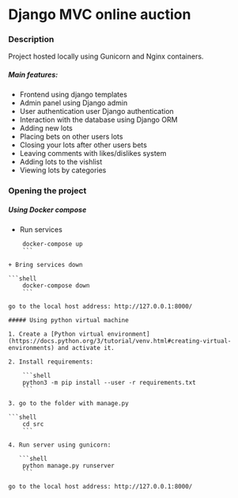 # Django MVC online auction 

### Description

Project hosted locally using Gunicorn and Nginx containers.

##### Main features:
+ Frontend using django templates
+ Admin panel using Django admin
+ User authentication user Django authentication
+ Interaction with the database using Django ORM
+ Adding new lots
+ Placing bets on other users lots
+ Closing your lots after other users bets
+ Leaving comments with likes/dislikes system
+ Adding lots to the vishlist
+ Viewing lots by categories

### Opening the project

##### Using Docker compose

+ Run services

```shell
    docker-compose up
    ```

+ Bring services down

```shell
    docker-compose down
    ```

go to the local host address: http://127.0.0.1:8000/

##### Using python virtual machine

1. Create a [Python virtual environment](https://docs.python.org/3/tutorial/venv.html#creating-virtual-environments) and activate it.

2. Install requirements:

    ```shell
    python3 -m pip install --user -r requirements.txt
    ```

3. go to the folder with manage.py

```shell
    cd src
    ```

4. Run server using gunicorn:

   ```shell
    python manage.py runserver
    ```

go to the local host address: http://127.0.0.1:8000/
